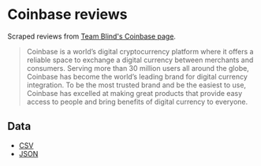 # Coinbase reviews

Scraped reviews from [Team Blind's Coinbase page](https://www.teamblind.com/company/coinbase/).

> Coinbase is a world’s digital cryptocurrency platform where it offers a reliable space to exchange a digital currency between merchants and consumers. Serving more than 30 million users all around the globe, Coinbase has become the world’s leading brand for digital currency integration. To be the most trusted brand and be the easiest to use, Coinbase has excelled at making great products that provide easy access to people and bring benefits of digital currency to everyone.

## Data

- [CSV](coinbase-data.csv)
- [JSON](coinbase-data.json)
